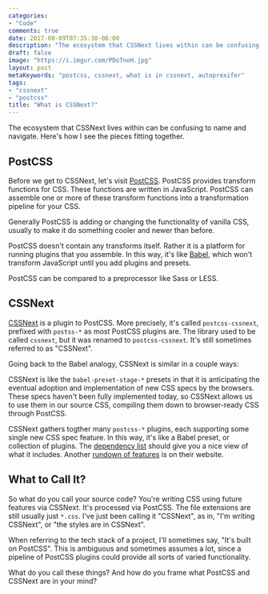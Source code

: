 ```yaml
---
categories:
- "Code"
comments: true
date: 2017-08-09T07:35:38-06:00
description: "The ecosystem that CSSNext lives within can be confusing to navigate.  Here's how I see the pieces fitting together."
draft: false
image: "https://i.imgur.com/PDoTnoH.jpg"
layout: post
metaKeywords: "postcss, cssnext, what is in cssnext, autoprexifer"
tags:
- "cssnext"
- "postcss"
title: "What is CSSNext?"
---
```


The ecosystem that CSSNext lives within can be confusing to name and navigate.  Here's how I see the pieces fitting together.

<!--more-->

## PostCSS

Before we get to CSSNext, let's visit [PostCSS](https://github.com/postcss/postcss).  PostCSS provides transform functions for CSS.  These functions are written in JavaScript.  PostCSS can assemble one or more of these transform functions into a transformation pipeline for your CSS.

Generally PostCSS is adding or changing the functionality of vanilla CSS, usually to make it do something cooler and newer than before. 

PostCSS doesn't contain any transforms itself.  Rather it is a platform for running plugins that you assemble.  In this way, it's like [Babel](http://babeljs.io/), which won't transform JavaScript until you add plugins and presets.

PostCSS can be compared to a preprocessor like Sass or LESS.

## CSSNext

[CSSNext](http://cssnext.io/) is a plugin to PostCSS.  More precisely, it's called `postcss-cssnext`, prefixed with `postss-*` as most PostCSS plugins are.  The library used to be called `cssnext`, but it was renamed to `postcss-cssnext`.  It's still sometimes referred to as "CSSNext".

Going back to the Babel analogy, CSSNext is similar in a couple ways:

CSSNext is like the `babel-preset-stage-*` presets in that it is anticipating the eventual adoption and implementation of new CSS specs by the browsers.  These specs haven't been fully implemented today, so CSSNext allows us to use them in our source CSS, compiling them down to browser-ready CSS through PostCSS.

CSSNext gathers togther many `postcss-*` plugins, each supporting some single new CSS spec feature.  In this way, it's like a Babel preset, or collection of plugins.  The [dependency list](https://github.com/MoOx/postcss-cssnext/blob/master/package.json#L23) should give you a nice view of what it includes.  Another [rundown of features](http://cssnext.io/features/) is on their website.

## What to Call It?

So what do you call your source code?  You're writing CSS using future features via CSSNext.  It's processed via PostCSS.  The file extensions are still usually just `*.css`.  I've just been calling it "CSSNext", as in, "I'm writing CSSNext", or "the styles are  in CSSNext".  

When referring to the tech stack of a project, I'll sometimes say, "It's built on PostCSS".  This is ambiguous and sometimes assumes a lot, since a pipeline of PostCSS plugins could provide all sorts of varied functionality.

What do you call these things?  And how do you frame what PostCSS and CSSNext are in your mind?
